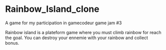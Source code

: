 # Rainbow_Island_clone
A game for my participation in gamecodeur game jam #3

Rainbow island is a plateform game where you must climb rainbow for reach the goal.
You can destroy your ennemie with your rainbow and collect bonus.
